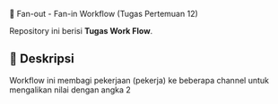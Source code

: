 📌 Fan-out - Fan-in Workflow (Tugas Pertemuan 12)

Repository ini berisi **Tugas Work Flow**.  

## 📖 Deskripsi
Workflow ini membagi pekerjaan (pekerja) ke beberapa channel untuk mengalikan nilai dengan angka 2 
